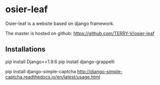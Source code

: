 osier-leaf
========

Osier-leaf is a website based on django framework.

The master is hosted on github:
https://github.com/TERRY-V/osier-leaf

Installations
-------------

pip install Django==1.9.6
pip install django-grappelli

pip install django-simple-captcha
http://django-simple-captcha.readthedocs.io/en/latest/usage.html

